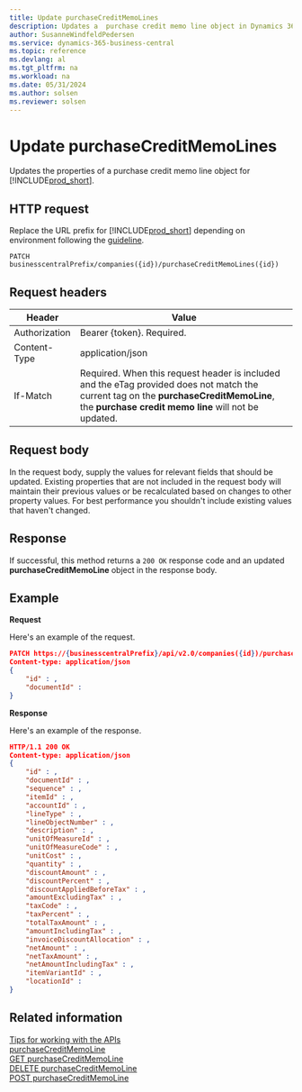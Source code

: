```yaml
---
title: Update purchaseCreditMemoLines
description: Updates a  purchase credit memo line object in Dynamics 365 Business Central.
author: SusanneWindfeldPedersen
ms.service: dynamics-365-business-central
ms.topic: reference
ms.devlang: al
ms.tgt_pltfrm: na
ms.workload: na
ms.date: 05/31/2024
ms.author: solsen
ms.reviewer: solsen
---
```


<!-- NOTE: This article is an auto-generated stub from the metadata file. -->
<!-- The sections marked with an EDIT_IS_REQUIRED require manual editing. -->
# Update purchaseCreditMemoLines

Updates the properties of a purchase credit memo line object for [!INCLUDE[prod_short](../../../includes/prod_short.md)].

## HTTP request

Replace the URL prefix for [!INCLUDE[prod_short](../../../includes/prod_short.md)] depending on environment following the [guideline](../../v2.0/endpoints-apis-for-dynamics.md).
<!-- START>EDIT_IS_REQUIRED. There URL for accessing the endpoint might be different or there might be more than one-->
```
PATCH businesscentralPrefix/companies({id})/purchaseCreditMemoLines({id})
```
<!-- END>EDIT_IS_REQUIRED-->
## Request headers

|Header|Value|
|------|-----|
|Authorization  |Bearer {token}. Required. |
|Content-Type  |application/json|
|If-Match      |Required. When this request header is included and the eTag provided does not match the current tag on the **purchaseCreditMemoLine**, the **purchase credit memo line** will not be updated. |

## Request body

In the request body, supply the values for relevant fields that should be updated. Existing properties that are not included in the request body will maintain their previous values or be recalculated based on changes to other property values. For best performance you shouldn't include existing values that haven't changed.

## Response

If successful, this method returns a ```200 OK``` response code and an updated **purchaseCreditMemoLine** object in the response body.

## Example

**Request**

Here's an example of the request.
<!-- START>EDIT_IS_REQUIRED. There URL for accessing the endpoint might be different. Fill in the property values) -->
```json
PATCH https://{businesscentralPrefix}/api/v2.0/companies({id})/purchaseCreditMemoLines({id})
Content-type: application/json
{
    "id" : ,
    "documentId" :
}
```
<!-- END>EDIT_IS_REQUIRED -->
**Response**

Here's an example of the response.

<!-- START>EDIT_IS_REQUIRED. Fill in values for properties -->
```json
HTTP/1.1 200 OK
Content-type: application/json
{
    "id" : ,
    "documentId" : ,
    "sequence" : ,
    "itemId" : ,
    "accountId" : ,
    "lineType" : ,
    "lineObjectNumber" : ,
    "description" : ,
    "unitOfMeasureId" : ,
    "unitOfMeasureCode" : ,
    "unitCost" : ,
    "quantity" : ,
    "discountAmount" : ,
    "discountPercent" : ,
    "discountAppliedBeforeTax" : ,
    "amountExcludingTax" : ,
    "taxCode" : ,
    "taxPercent" : ,
    "totalTaxAmount" : ,
    "amountIncludingTax" : ,
    "invoiceDiscountAllocation" : ,
    "netAmount" : ,
    "netTaxAmount" : ,
    "netAmountIncludingTax" : ,
    "itemVariantId" : ,
    "locationId" :
}
```
<!-- END>EDIT_IS_REQUIRED-->
## Related information

[Tips for working with the APIs](/dynamics365/business-central/dev-itpro/developer/devenv-connect-apps-tips)  
[purchaseCreditMemoLine](../resources/dynamics_purchaseCreditMemoLine.md)  
[GET purchaseCreditMemoLine](dynamics_purchasecreditmemoline_get.md)  
[DELETE purchaseCreditMemoLine](dynamics_purchasecreditmemoline_delete.md)  
[POST purchaseCreditMemoLine](dynamics_purchasecreditmemoline_create.md)  
